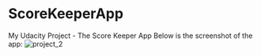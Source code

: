 # ScoreKeeperApp
My Udacity Project - The Score Keeper App 
Below is the screenshot of the app:
![project_2](https://user-images.githubusercontent.com/13421882/29392196-22806006-82f4-11e7-8488-66b6cf60e82e.png)
